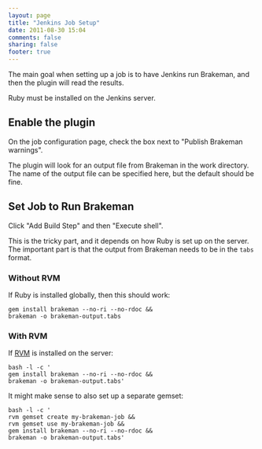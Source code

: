 ```yaml
---
layout: page
title: "Jenkins Job Setup"
date: 2011-08-30 15:04
comments: false
sharing: false
footer: true
---
```


The main goal when setting up a job is to have Jenkins run Brakeman, and then the plugin will read the results.

Ruby must be installed on the Jenkins server.

## Enable the plugin

On the job configuration page, check the box next to "Publish Brakeman warnings".

The plugin will look for an output file from Brakeman in the work directory. The name of the output file can be specified here, but the default should be fine.

## Set Job to Run Brakeman

Click "Add Build Step" and then "Execute shell".

This is the tricky part, and it depends on how Ruby is set up on the server. The important part is that the output from Brakeman needs to be in the `tabs` format.

### Without RVM

If Ruby is installed globally, then this should work:

    gem install brakeman --no-ri --no-rdoc &&    
    brakeman -o brakeman-output.tabs

### With RVM

If [RVM](http://beginrescueend.com/) is installed on the server:

    bash -l -c '
    gem install brakeman --no-ri --no-rdoc &&
    brakeman -o brakeman-output.tabs'

It might make sense to also set up a separate gemset:

    bash -l -c '
    rvm gemset create my-brakeman-job &&
    rvm gemset use my-brakeman-job &&
    gem install brakeman --no-ri --no-rdoc &&
    brakeman -o brakeman-output.tabs'
